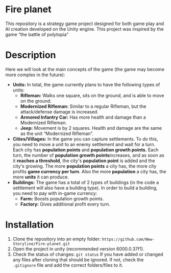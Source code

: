 # Fire planet

This repository is a strategy game project designed for both game play and AI creation developed on the Unity engine. This project was inspired by the game “the battle of polytopia”

# Description

Here we will look at the main concepts of the game (the game may become more complex in the future):
- <b>Units:</b> In total, the game currently plans to have the following types of units: 
  - <b>Rifleman:</b> Walks one square, sits on the ground, and is able to move on the ground.
  - <b>Modernized Rifleman:</b> Similar to a regular Rifleman, but the attack/defense damage is increased. 
  - <b>Armored Infantry Car:</b> Has more health and damage than a Modernized Rifleman.
  - <b>Jeep:</b> Movement is by 2 squares. Health and damage are the same as the unit “Modernized Rifleman”.
- <b>Cities/Villages:</b> In the game you can capture settlements. To do this, you need to move a unit to an enemy settlement and wait for a turn. Each city has <b>population points</b> and <b>population growth points.</b> Each turn, the number of <b>population growth points</b>increases, and as soon as it <b>reaches a threshold</b>, the city's <b>population point</b> is added and the city's growing. The more <b>population points</b> a city has, the more city profits <b>game currency per turn</b>. Also the more <b>population</b> a city has, the more <b>units</b> it can produce.
- <b>Buildings:</b> The game has a total of 2 types of buildings (in the code a settlement will also have a building type). In order to build a building, you need to pay with in-game currency:
  - <b>Farm:</b> Boosts population growth points.
  - <b>Factory:</b> Gives additional profit every turn.

# Installation

1. Clone the repository into an empty folder: ```https://github.com/New-Storyline/Fire-planet.git```
2. Open the project in unity (recommended version 6000.0.37f1).
3. Check the status of changes: ```git status``` If you have added or changed any files after cloning that should be ignored. If not, check the ```.gitignore``` file and add the correct folders/files to it.

